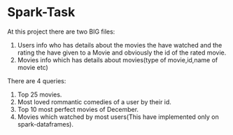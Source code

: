 # Spark-Task

At this project there are two BIG files:
1) Users info who has details about the movies the have watched and the rating the have given to a Movie and obviously the id of the rated movie.
2) Movies info which has details about movies(type of movie,id,name of movie etc)

There are 4 queries:
1) Top 25 movies. 
2) Most loved rommantic comedies of a user by their id.
3) Top 10 most perfect movies of December.
4) Movies which watched by most users(This have implemented only on spark-dataframes).


 
